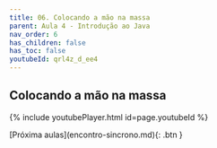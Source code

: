 ```yaml
---
title: 06. Colocando a mão na massa
parent: Aula 4 - Introdução ao Java
nav_order: 6
has_children: false
has_toc: false
youtubeId: qrl4z_d_ee4
---
```


## Colocando a mão na massa

{% include youtubePlayer.html id=page.youtubeId %}


<span class="fs-3 float-right">
[Próxima aulas](encontro-sincrono.md){: .btn }
</span>
